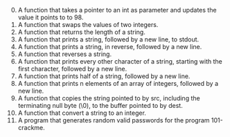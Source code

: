0. A function that takes a pointer to an int as parameter and updates the value it points to to 98.
1. A function that swaps the values of two integers.
2. A function that returns the length of a string.
3. A function that prints a string, followed by a new line, to stdout.
4. A function that prints a string, in reverse, followed by a new line.
5. A function that reverses a string.
6. A function that prints every other character of a string, starting with the first character, followed by a new line.
7. A function that prints half of a string, followed by a new line.
8. A function that prints n elements of an array of integers, followed by a new line.
9. A function that copies the string pointed to by src, including the terminating null byte (\0), to the buffer pointed to by dest.
10. A function that convert a string to an integer.
11. A program that generates random valid passwords for the program 101-crackme.
